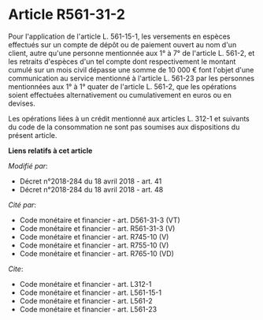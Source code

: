 # Article R561-31-2

Pour l'application de l'article L. 561-15-1, les versements en espèces effectués sur un compte de dépôt ou de paiement ouvert
au nom d'un client, autre qu'une personne mentionnée aux 1° à 7° de l'article L. 561-2, et les retraits d'espèces d'un tel
compte dont respectivement le montant cumulé sur un mois civil dépasse une somme de 10 000 € font l'objet d'une communication
au service mentionné à l'article L. 561-23 par les personnes mentionnées aux 1° à 1° quater de l'article L. 561-2, que les
opérations soient effectuées alternativement ou cumulativement en euros ou en devises. 

Les opérations liées à un crédit mentionné aux articles L. 312-1 et suivants du code de la consommation ne sont pas soumises
aux dispositions du présent article.

**Liens relatifs à cet article**

_Modifié par_:

  - Décret n°2018-284 du 18 avril 2018 - art. 41
  - Décret n°2018-284 du 18 avril 2018 - art. 48

_Cité par_:

  - Code monétaire et financier - art. D561-31-3 (VT)
  - Code monétaire et financier - art. R561-31-3 (V)
  - Code monétaire et financier - art. R745-10 (V)
  - Code monétaire et financier - art. R755-10 (V)
  - Code monétaire et financier - art. R765-10 (VD)

_Cite_:

  - Code monétaire et financier - art. L312-1
  - Code monétaire et financier - art. L561-15-1
  - Code monétaire et financier - art. L561-2
  - Code monétaire et financier - art. L561-23
